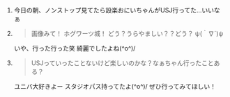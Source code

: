 1. 今日の朝、ノンストップ見てたら設楽おにいちゃんがUSJ行ってた…いいなぁ

2. > 画像みて！ ホグワーツ城！ どう？うらやましい？？どう？ ψ(｀∇´)ψ

   いや、行った行った笑 綺麗でしたよね(^o^)/

3. > USJっていったことないけど楽しいのかな？なぁちゃん行ったことある？

   ユニバ大好きよー スタジオパス持ってたよ(^o^)/ ぜひ行ってみてほしい！